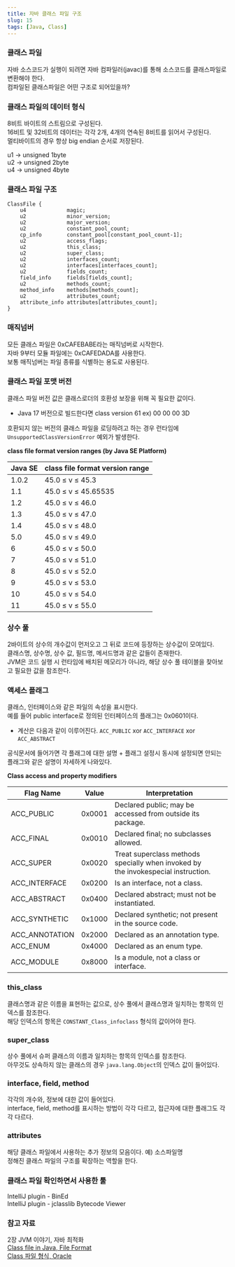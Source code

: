 ```yaml
---
title: 자바 클래스 파일 구조
slug: 15
tags: [Java, Class]
---
```


### 클래스 파일

자바 소스코드가 실행이 되려면 자바 컴파일러(javac)를 통해 소스코드를 클래스파일로 변환해야 한다.  
컴파일된 클래스파일은 어떤 구조로 되어있을까?

### 클래스 파일의 데이터 형식

8비트 바이트의 스트림으로 구성된다.  
16비트 및 32비트의 데이터는 각각 2개, 4개의 연속된 8비트를 읽어서 구성된다.  
멀티바이트의 경우 항상 big endian 순서로 저장된다.  

u1 → unsigned 1byte  
u2 → unsigned 2byte  
u4 → unsigned 4byte  

### 클래스 파일 구조

```
ClassFile {
    u4             magic;
    u2             minor_version;
    u2             major_version;
    u2             constant_pool_count;
    cp_info        constant_pool[constant_pool_count-1];
    u2             access_flags;
    u2             this_class;
    u2             super_class;
    u2             interfaces_count;
    u2             interfaces[interfaces_count];
    u2             fields_count;
    field_info     fields[fields_count];
    u2             methods_count;
    method_info    methods[methods_count];
    u2             attributes_count;
    attribute_info attributes[attributes_count];
}
```

### 매직넘버

모든 클래스 파일은 0xCAFEBABE라는 매직넘버로 시작한다.  
자바 9부터 모듈 파일에는 0xCAFEDADA를 사용한다.  
보통 매직넘버는 파일 종류를 식별하는 용도로 사용된다.  

### 클래스 파일 포맷 버전

클래스 파일 버전 값은 클래스로더의 호환성 보장을 위해 꼭 필요한 값이다.  
- Java 17 버전으로 빌드한다면 class version 61 ex) 00 00 00 3D

호환되지 않는 버전의 클래스 파일을 로딩하려고 하는 경우 런타임에 `UnsupportedClassVersionError` 예외가 발생한다.  

**class file format version ranges (by Java SE Platform)**

| Java SE | class file format version range |
| --- | --- |
| 1.0.2 | 45.0 ≤ v ≤ 45.3 |
| 1.1 | 45.0 ≤ v ≤ 45.65535 |
| 1.2 | 45.0 ≤ v ≤ 46.0 |
| 1.3 | 45.0 ≤ v ≤ 47.0 |
| 1.4 | 45.0 ≤ v ≤ 48.0 |
| 5.0 | 45.0 ≤ v ≤ 49.0 |
| 6 | 45.0 ≤ v ≤ 50.0 |
| 7 | 45.0 ≤ v ≤ 51.0 |
| 8 | 45.0 ≤ v ≤ 52.0 |
| 9 | 45.0 ≤ v ≤ 53.0 |
| 10 | 45.0 ≤ v ≤ 54.0 |
| 11 | 45.0 ≤ v ≤ 55.0 |

### 상수 풀

2바이트의 상수의 개수값이 먼저오고 그 뒤로 코드에 등장하는 상수값이 모여있다.  
클래스명, 상수명, 상수 값, 필드명, 메서드명과 같은 값들이 존재한다.  
JVM은 코드 실행 시 런타임에 배치된 메모리가 아니라, 해당 상수 풀 테이블을 찾아보고 필요한 값을 참조한다.

### 액세스 플래그

클래스, 인터페이스와 같은 파일의 속성을 표시한다.  
예를 들어 public interface로 정의된 인터페이스의 플래그는 0x0601이다.  
- 계산은 다음과 같이 이루어진다. `ACC_PUBLIC` xor `ACC_INTERFACE` xor `ACC_ABSTRACT`

공식문서에 들어가면 각 플래그에 대한 설명 + 플래그 설정시 동시에 설정되면 안되는 플래그와 같은 설명이 자세하게 나와있다.

**Class access and property modifiers**

| Flag Name | Value | Interpretation |
| --- | --- | --- |
| ACC_PUBLIC | 0x0001 | Declared public; may be accessed from outside its package. |
| ACC_FINAL | 0x0010 | Declared final; no subclasses allowed. |
| ACC_SUPER | 0x0020 | Treat superclass methods specially when invoked by the invokespecial instruction. |
| ACC_INTERFACE | 0x0200 | Is an interface, not a class. |
| ACC_ABSTRACT | 0x0400 | Declared abstract; must not be instantiated. |
| ACC_SYNTHETIC | 0x1000 | Declared synthetic; not present in the source code. |
| ACC_ANNOTATION | 0x2000 | Declared as an annotation type. |
| ACC_ENUM | 0x4000 | Declared as an enum type. |
| ACC_MODULE | 0x8000 | Is a module, not a class or interface. |

### this_class

클래스명과 같은 이름을 표현하는 값으로, 상수 풀에서 클래스명과 일치하는 항목의 인덱스를 참조한다.  
해당 인덱스의 항목은 `CONSTANT_Class_infoclass` 형식의 값이어야 한다. 

### super_class

상수 풀에서 슈퍼 클래스의 이름과 일치하는 항목의 인덱스를 참조한다.  
아무것도 상속하지 않는 클래스의 경우 `java.lang.Object`의 인덱스 값이 들어있다.

### interface, field, method

각각의 개수와, 정보에 대한 값이 들어있다.  
interface, field, method를 표시하는 방법이 각각 다르고, 접근자에 대한 플래그도 각각 다르다.

### attributes

해당 클래스 파일에서 사용하는 추가 정보의 모음이다. 예) 소스파일명  
정해진 클래스 파일의 구조를 확장하는 역할을 한다.  

### 클래스 파일 확인하면서 사용한 툴

IntelliJ plugin - BinEd  
IntelliJ plugin - jclasslib Bytecode Viewer

### 참고 자료

2장 JVM 이야기, 자바 최적화  
[Class file in Java, File Format](https://docs.fileformat.com/ko/programming/class/)  
[Class 파일 형식, Oracle](https://docs.oracle.com/javase/specs/jvms/se8/html/jvms-4.html)